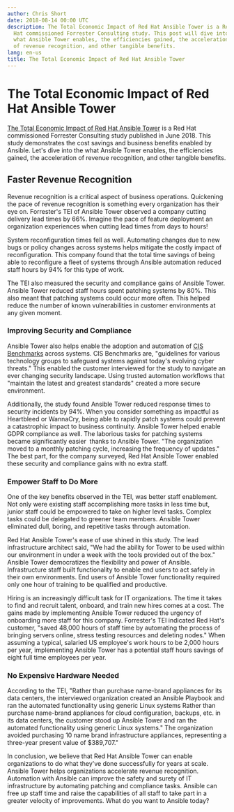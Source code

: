```yaml
---
author: Chris Short
date: 2018-08-14 00:00 UTC
description: The Total Economic Impact of Red Hat Ansible Tower is a Red
  Hat commissioned Forrester Consulting study. This post will dive into
  what Ansible Tower enables, the efficiencies gained, the acceleration
  of revenue recognition, and other tangible benefits.
lang: en-us
title: The Total Economic Impact of Red Hat Ansible Tower
---
```


# The Total Economic Impact of Red Hat Ansible Tower

[The Total Economic Impact of Red Hat Ansible Tower](https://www.redhat.com/en/resources/ansible-automation-forrester-total-ecomonic-impact-study)
is a Red Hat commissioned Forrester Consulting study published in June
2018. This study demonstrates the cost savings and business benefits
enabled by Ansible. Let's dive into the what Ansible Tower enables, the
efficiencies gained, the acceleration of revenue recognition, and other
tangible benefits.

## Faster Revenue Recognition

Revenue recognition is a critical aspect of business operations.
Quickening the pace of revenue recognition is something every
organization has their eye on. Forrester's TEI of Ansible Tower observed
a company cutting delivery lead times by 66%. Imagine the pace of
feature deployment an organization experiences when cutting lead times
from days to hours!

System reconfiguration times fell as well. Automating changes due to new
bugs or policy changes across systems helps mitigate the costly impact
of reconfiguration. This company found that the total time savings of
being able to reconfigure a fleet of systems through Ansible automation
reduced staff hours by 94% for this type of work.

The TEI also measured the security and compliance gains of Ansible
Tower. Ansible Tower reduced staff hours spent patching systems by 80%.
This also meant that patching systems could occur more often. This
helped reduce the number of known vulnerabilities in customer
environments at any given moment.

### Improving Security and Compliance

Ansible Tower also helps enable the adoption and automation of [CIS
Benchmarks](https://www.cisecurity.org/cis-benchmarks/) across systems.
CIS Benchmarks are, "guidelines for various technology groups to
safeguard systems against today's evolving cyber threats." This enabled
the customer interviewed for the study to navigate an ever changing
security landscape. Using trusted automation workflows that "maintain
the latest and greatest standards" created a more secure environment.

Additionally, the study found Ansible Tower reduced response times to
security incidents by 94%. When you consider something as impactful as
Heartbleed or WannaCry, being able to rapidly patch systems could
prevent a catastrophic impact to business continuity. Ansible Tower
helped enable GDPR compliance as well. The laborious tasks for patching
systems became significantly easier  thanks to Ansible Tower. "The
organization moved to a monthly patching cycle, increasing the frequency
of updates."  The best part, for the company surveyed, Red Hat Ansible
Tower enabled these security and compliance gains with no extra staff.

### Empower Staff to Do More

One of the key benefits observed in the TEI, was better staff
enablement. Not only were existing staff accomplishing more tasks in
less time but, junior staff could be empowered to take on higher level
tasks. Complex tasks could be delegated to greener team members. Ansible
Tower eliminated dull, boring, and repetitive tasks through automation.

Red Hat Ansible Tower's ease of use shined in this study. The lead
infrastructure architect said, "We had the ability for Tower to be used
within our environment in under a week with the tools provided out of
the box." Ansible Tower democratizes the flexibility and power of
Ansible. Infrastructure staff built functionality to enable end users to
act safely in their own environments. End users of Ansible Tower
functionality required only one hour of training to be qualified and
productive.

Hiring is an increasingly difficult task for IT organizations. The time
it takes to find and recruit talent, onboard, and train new hires comes
at a cost. The gains made by implementing Ansible Tower reduced the
urgency of onboarding more staff for this company. Forrester's TEI
indicated Red Hat's customer, "saved 48,000 hours of staff time by
automating the process of bringing servers online, stress testing
resources and deleting nodes." When assuming a typical, salaried US
employee's work hours to be 2,000 hours per year, implementing Ansible
Tower has a potential staff hours savings of eight full time employees
per year.

### No Expensive Hardware Needed

According to the TEI, "Rather than purchase name-brand appliances for
its data centers, the interviewed organization created an Ansible
Playbook and ran the automated functionality using generic Linux systems
Rather than purchase name-brand appliances for cloud configuration,
backups, etc. in its data centers, the customer stood up Ansible Tower
and ran the automated functionality using generic Linux systems." The
organization avoided purchasing 10 name brand infrastructure appliances,
representing a three-year present value of $389,707."

In conclusion, we believe that Red Hat Ansible Tower can enable
organizations to do what they've done successfully for years at scale.
Ansible Tower helps organizations accelerate revenue recognition.
Automation with Ansible can improve the safety and surety of IT
infrastructure by automating patching and compliance tasks. Ansible can
free up staff time and raise the capabilities of all staff to take part
in a greater velocity of improvements. What do you want to Ansible
today?

